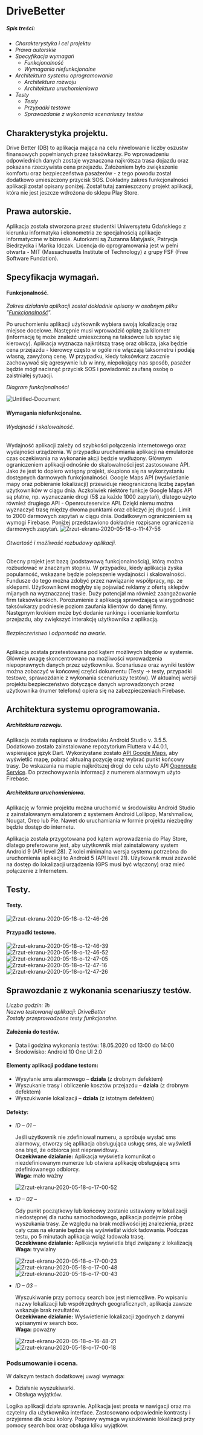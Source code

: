 # DriveBetter

##### *Spis treści:*
* *Charakterystyka i cel projektu*
* *Prawa autorskie*
* *Specyfikacja wymagań*
  * *Funkcjonalność*
  * *Wymagania niefunkcjonalne*
* *Architektura systemu oprogramowania*
  * *Architektura rozwoju*
  * *Architektura uruchomieniowa*
* *Testy*
  * *Testy*
  * *Przypadki testowe*
  * *Sprawozdanie z wykonania scenariuszy testów*

## Charakterystyka projektu.
Drive Better (DB) to aplikacja mająca na celu niwelowanie liczby oszustw finansowych popełnianych przez taksówkarzy. Po wprowadzeniu odpowiednich danych zostaje wyznaczona najkrótsza trasa dojazdu oraz pokazana rzeczywista cena przejazdu.  Założeniem było zwiększenie komfortu oraz bezpieczeństwa pasażerów - z tego powodu został dodatkowo umieszczony przycisk SOS. Dokładny zakres funkcjonalności aplikacji został opisany poniżej. Został tutaj zamieszczony projekt aplikacji, która nie jest jeszcze wdrożona do sklepu Play Store.

## Prawa autorskie.
Aplikacja została stworzona przez studentki Uniwersytetu Gdańskiego z kierunku informatyka i ekonometria ze specjalnością aplikacje informatyczne w biznesie. Autorkami są Zuzanna Matyjasik, Patrycja Biedrzycka i Marika Idczak. Licencja do oprogramowania jest w pełni otwarta - MIT (Massachusetts Institute of Technology) z grupy FSF (Free Software Fundation).

## Specyfikacja wymagań.
#### Funkcjonalność.
*Zakres działania aplikacji został dokładnie opisany w osobnym pliku "[Funkcjonalność](https://github.com/zuzannamatyjasik/drive-better/blob/master/funkcjonalnosc.md)".*

Po uruchomieniu aplikacji użytkownik wybiera swoją lokalizację oraz miejsce docelowe. Następnie musi wprowadzić opłatę za kilometr (informację tę może znaleźć umieszczoną na taksówce lub spytać się kierowcy). Aplikacja wyznacza najkrótszą trasę oraz oblicza, jaka będzie cena przejazdu - kierowcy często w ogóle nie włączają taksometru i podają własną, zawyżoną cenę. W przypadku, kiedy taksówkarz zacznie zachowywać się agresywnie lub w inny, niepokojący nas sposób, pasażer będzie mógł nacisnąć przycisk SOS i powiadomić zaufaną osobę o zaistniałej sytuacji.

*Diagram funkcjonalności*

<img src="https://i.ibb.co/R4wWh48/Untitled-Document.png" alt="Untitled-Document" border="0" />

#### Wymagania niefunkcjonalne.
###### Wydajność i skalowalność.
Wydajność aplikacji zależy od szybkości połączenia internetowego oraz wydajności urządzenia. W przypadku uruchamiania aplikacji na emulatorze czas oczekiwania na wykonanie akcji będzie wydłużony. Głównym ograniczeniem aplikacji odnośnie do skalowalności jest zastosowane API. Jako że jest to dopiero wstępny projekt, skupiono się na wykorzystaniu dostępnych darmowych funkcjonalności. Google Maps API (wyświetlanie mapy oraz pobieranie lokalizacji) przewiduje nieograniczoną liczbę zapytań użytkowników w ciągu dnia. Aczkolwiek niektóre funkcje Google Maps API są płatne, np. wyznaczanie drogi (5$ za każde 1000 zapytań), dlatego użyto również drugiego API - Openrouteservice API. Dzięki niemu można wyznaczyć trasę między dwoma punktami oraz obliczyć jej długość. Limit to 2000 darmowych zapytań w ciągu dnia. Dodatkowym ograniczeniem są wymogi Firebase. Poniżej przedstawiono dokładnie rozpisane ograniczenia darmowych zapytań.
<img src="https://i.ibb.co/fY6C6p6/Zrzut-ekranu-2020-05-18-o-11-47-56.png" alt="Zrzut-ekranu-2020-05-18-o-11-47-56" border="0">

###### Otwartość i możliwość rozbudowy aplikacji.
Obecny projekt jest bazą (podstawową funkcjonalnością), którą można rozbudować w znacznym stopniu. W przypadku, kiedy aplikacja zyska popularność, wskazane będzie polepszenie wydajności i skalowalności. Fundusze do tego można zdobyć przez nawiązanie współpracy, np. ze sklepami. Użytkownikowi mogłyby się pojawiać reklamy z ofertą sklepów mijanych na wyznaczanej trasie. Duży potencjał ma również zaangażowanie firm taksówkarskich. Porozumienie z aplikacją sprawdzającą wiarygodność taksówkarzy podniesie poziom zaufania klientów do danej firmy. Następnym krokiem może być dodanie rankingu i ocenianie komfortu przejazdu, aby zwiększyć interakcję użytkownika z aplikacją.

###### Bezpieczeństwo i odporność na awarie.
Aplikacja została przetestowana pod kątem możliwych błędów w systemie. Głównie uwagę skoncentrowano na możliwości wprowadzenia niepoprawnych danych przez użytkownika. Scenariusze oraz wyniki testów można zobaczyć w końcowej części dokumentu (Testy -> testy, przypadki testowe, sprawozdanie z wykonania scenariuszy testów). W aktualnej wersji projektu bezpieczeństwo dotyczące danych wprowadzonych przez użytkownika (numer telefonu) opiera się na zabezpieczeniach Firebase. 

## Architektura systemu oprogramowania.
##### Architektura rozwoju.
Aplikacja została napisana w środowisku Android Studio v. 3.5.5. Dodatkowo zostało zainstalowane repozytorium Fluttera v 44.0.1, wspierające język Dart. Wykorzystane zostało [API Google Maps](https://developers.google.com/maps/documentation), aby wyświetlić mapę, pobrać aktualną pozycję oraz wybrać punkt końcowy trasy. Do wskazania na mapie najkrótszej drogi do celu użyto API [Openroute Service](https://openrouteservice.org). Do przechowywania informacji z numerem alarmowym użyto Firebase.
##### Architektura uruchomieniowa.
Aplikację w formie projektu można uruchomić w środowisku Android Studio z zainstalowanym emulatorem z systemem Android Lollipop, Marshmallow, Nougat, Oreo lub Pie. Nawet do uruchamiania w formie projektu niezbędny będzie dostęp do internetu.

Aplikacja została przygotowana pod kątem wprowadzenia do Play Store, dlatego preferowane jest, aby użytkownik miał zainstalowany system Android 9 (API level 28). Z kolei minimalna wersja systemu potrzebna do uruchomienia aplikacji to Android 5 (API level 21). Użytkownik musi zezwolić na dostęp do lokalizacji urządzenia (GPS musi być włączony) oraz mieć połączenie z Internetem.

## Testy.
#### Testy.

<img src="https://i.ibb.co/JR2TWJk/Zrzut-ekranu-2020-05-18-o-12-46-26.png" alt="Zrzut-ekranu-2020-05-18-o-12-46-26" border="0">

#### Przypadki testowe.

<img src="https://i.ibb.co/1Zbg3hX/Zrzut-ekranu-2020-05-18-o-12-46-39.png" alt="Zrzut-ekranu-2020-05-18-o-12-46-39" border="0">
<img src="https://i.ibb.co/LpZwt8r/Zrzut-ekranu-2020-05-18-o-12-46-52.png" alt="Zrzut-ekranu-2020-05-18-o-12-46-52" border="0">
<img src="https://i.ibb.co/v476LnS/Zrzut-ekranu-2020-05-18-o-12-47-05.png" alt="Zrzut-ekranu-2020-05-18-o-12-47-05" border="0">
<img src="https://i.ibb.co/rtmr7dV/Zrzut-ekranu-2020-05-18-o-12-47-16.png" alt="Zrzut-ekranu-2020-05-18-o-12-47-16" border="0">
<img src="https://i.ibb.co/FKjhxvW/Zrzut-ekranu-2020-05-18-o-12-47-26.png" alt="Zrzut-ekranu-2020-05-18-o-12-47-26" border="0">

## Sprawozdanie z wykonania scenariuszy testów.

*Liczba godzin: 1h*\
*Nazwa testowanej aplikacji: DriveBetter*\
*Zostały przeprowadzone testy funkcjonalne.*

#### Założenia do testów.
* Data i godzina wykonania testów: 18.05.2020 od 13:00 do 14:00
* Środowisko: Android 10 One UI 2.0 


#### Elementy aplikacji poddane testom:
* Wysyłanie sms alarmowego – **działa** (z drobnym defektem)
* Wyszukanie trasy i obliczenie kosztów przejazdu – **działa** (z drobnym defektem)
* Wyszukiwanie lokalizacji – **działa** (z istotnym defektem)


#### Defekty:
* *ID – 01 –*

    Jeśli użytkownik nie zdefiniował numeru, a spróbuje wysłać sms alarmowy, otworzy się aplikacja obsługująca usługę sms, ale wyświetli ona błąd, że odbiorca jest nieprawidłowy.\
    **Oczekiwane działanie:** Aplikacja wyświetla komunikat o niezdefiniowanym numerze lub otwiera aplikację obsługującą sms zdefiniowanego odbiorcy.\
    **Waga:** mało ważny 
    
    <img src="https://i.ibb.co/jzMFvQ4/Zrzut-ekranu-2020-05-18-o-17-00-52.png" alt="Zrzut-ekranu-2020-05-18-o-17-00-52" border="0">

* *ID – 02 –*

    Gdy punkt początkowy lub końcowy zostanie ustawiony w lokalizacji niedostępnej dla ruchu samochodowego, aplikacja podejmie próbę wyszukania trasy. Ze względu na brak możliwości jej znalezienia, przez cały czas na ekranie będzie się wyświetlał widok ładowania. Podczas testu, po 5 minutach aplikacja wciąż ładowała trasę.\
    **Oczekiwane działanie:** Aplikacja wyświetla błąd związany z lokalizacją\
    **Waga:** trywialny
    
    <img src="https://i.ibb.co/j42DGXS/Zrzut-ekranu-2020-05-18-o-17-00-23.png" alt="Zrzut-ekranu-2020-05-18-o-17-00-23" border="0">
    <img src="https://i.ibb.co/rtmvGVk/Zrzut-ekranu-2020-05-18-o-17-00-48.png" alt="Zrzut-ekranu-2020-05-18-o-17-00-48" border="0">
    <img src="https://i.ibb.co/W07NKvP/Zrzut-ekranu-2020-05-18-o-17-00-43.png" alt="Zrzut-ekranu-2020-05-18-o-17-00-43" border="0">
    
* *ID – 03 –*

    Wyszukiwanie przy pomocy search box jest niemożliwe. Po wpisaniu nazwy lokalizacji lub współrzędnych geograficznych, aplikacja zawsze wskazuje brak rezultatów.\
    **Oczekiwane działanie:** Wyświetlenie lokalizacji zgodnych z danymi wpisanymi w search box.\
    **Waga:** poważny
    
    <img src="https://i.ibb.co/YPM0RN2/Zrzut-ekranu-2020-05-18-o-16-48-21.png" alt="Zrzut-ekranu-2020-05-18-o-16-48-21" border="0">
    <img src="https://i.ibb.co/0Fch49b/Zrzut-ekranu-2020-05-18-o-17-00-18.png" alt="Zrzut-ekranu-2020-05-18-o-17-00-18" border="0">
    
### Podsumowanie i ocena.

W dalszym testach dodatkowej uwagi wymaga:
* Działanie wyszukiwarki.
* Obsługa wyjątków.

Logika aplikacji działa sprawnie. Aplikacja jest prosta w nawigacji oraz ma czytelny dla użytkownika interface. Zastosowano odpowiednie kontrasty i przyjemne dla oczu kolory. Poprawy wymaga wyszukiwanie lokalizacji przy pomocy search box oraz obsługa kilku wyjątków.
